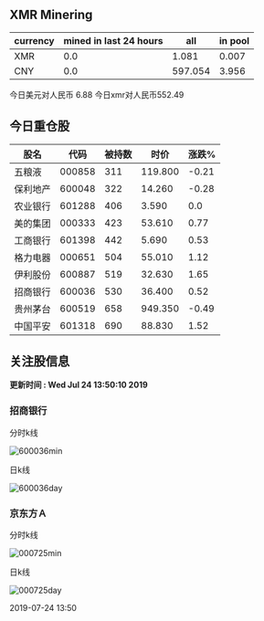 ## XMR Minering

|currency|mined in last 24 hours|all|in pool|
|---|---|---|---|
|XMR|0.0|1.081|0.007|
|CNY|0.0|597.054|3.956|

今日美元对人民币 6.88	今日xmr对人民币552.49


## 今日重仓股 

|股名|代码|被持数|时价|涨跌%|
|---|---|---|---|---|
|五粮液|000858|311|119.800|-0.21|
|保利地产|600048|322|14.260|-0.28|
|农业银行|601288|406|3.590|0.0|
|美的集团|000333|423|53.610|0.77|
|工商银行|601398|442|5.690|0.53|
|格力电器|000651|504|55.010|1.12|
|伊利股份|600887|519|32.630|1.65|
|招商银行|600036|530|36.400|0.52|
|贵州茅台|600519|658|949.350|-0.49|
|中国平安|601318|690|88.830|1.52|

## 关注股信息
**更新时间 : Wed Jul 24 13:50:10 2019**
### 招商银行 
分时k线

![600036min](http://image.sinajs.cn/newchart/min/n/sh600036.gif)

日k线

![600036day](http://image.sinajs.cn/newchart/daily/n/sh600036.gif)

### 京东方Ａ 
分时k线

![000725min](http://image.sinajs.cn/newchart/min/n/sz000725.gif)

日k线

![000725day](http://image.sinajs.cn/newchart/daily/n/sz000725.gif)

2019-07-24 13:50